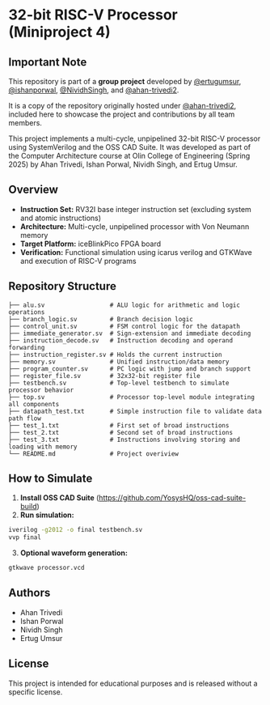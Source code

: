 # 32-bit RISC-V Processor (Miniproject 4)

## Important Note

This repository is part of a **group project** developed by [@ertugumsur](https://github.com/ertugumsur), [@ishanporwal](https://github.com/ishanporwal), [@NividhSingh](https://github.com/NividhSingh), and [@ahan-trivedi2](https://github.com/ahan-trivedi2).  

It is a copy of the repository originally hosted under [@ahan-trivedi2](https://github.com/ahan-trivedi2), included here to showcase the project and contributions by all team members.

This project implements a multi-cycle, unpipelined 32-bit RISC-V processor using SystemVerilog and the OSS CAD Suite. It was developed as part of the Computer Architecture course at Olin College of Engineering (Spring 2025) by Ahan Trivedi, Ishan Porwal, Nividh Singh, and Ertug Umsur.

## Overview

- **Instruction Set:** RV32I base integer instruction set (excluding system and atomic instructions)
- **Architecture:** Multi-cycle, unpipelined processor with Von Neumann memory
- **Target Platform:** iceBlinkPico FPGA board
- **Verification:** Functional simulation using icarus verilog and GTKWave and execution of RISC-V programs

## Repository Structure

```
├── alu.sv                  # ALU logic for arithmetic and logic operations
├── branch_logic.sv         # Branch decision logic
├── control_unit.sv         # FSM control logic for the datapath
├── immediate_generator.sv  # Sign-extension and immediate decoding
├── instruction_decode.sv   # Instruction decoding and operand forwarding
├── instruction_register.sv # Holds the current instruction
├── memory.sv               # Unified instruction/data memory
├── program_counter.sv      # PC logic with jump and branch support
├── register_file.sv        # 32x32-bit register file
├── testbench.sv            # Top-level testbench to simulate processor behavior
├── top.sv                  # Processor top-level module integrating all components
├── datapath_test.txt       # Simple instruction file to validate data path flow
├── test_1.txt              # First set of broad instructions
├── test_2.txt              # Second set of broad instructions
├── test_3.txt              # Instructions involving storing and loading with memory
└── README.md               # Project overiview
```

## How to Simulate

1. **Install OSS CAD Suite** (https://github.com/YosysHQ/oss-cad-suite-build)
2. **Run simulation:**

```bash
iverilog -g2012 -o final testbench.sv
vvp final
```

3. **Optional waveform generation:**

```bash
gtkwave processor.vcd
```

## Authors

- Ahan Trivedi
- Ishan Porwal
- Nividh Singh
- Ertug Umsur

## License

This project is intended for educational purposes and is released without a specific license.
